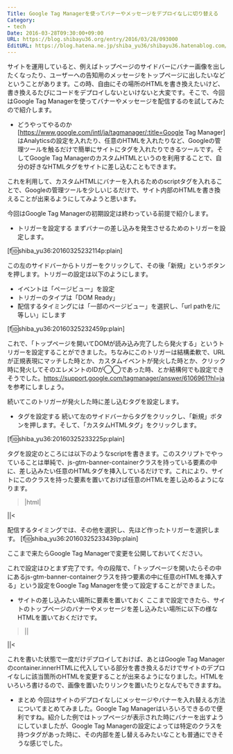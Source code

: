 ```yaml
---
Title: Google Tag Managerを使ってバナーやメッセージをデプロイなしに切り替える
Category:
- tech
Date: 2016-03-28T09:30:00+09:00
URL: https://blog.shibayu36.org/entry/2016/03/28/093000
EditURL: https://blog.hatena.ne.jp/shiba_yu36/shibayu36.hatenablog.com/atom/entry/10328537792368524417
---
```


サイトを運用していると、例えばトップページのサイドバーにバナー画像を出したくなったり、ユーザーへの告知用のメッセージをトップページに出したいなどということがあります。この時、自由にその場所のHTMLを書き換えたいけど、書き換えるたびにコードをデプロイしないといけないと大変です。そこで、今回はGoogle Tag Managerを使ってバナーやメッセージを配信するのを試してみたので紹介します。

* どうやってやるのか
[https://www.google.com/intl/ja/tagmanager/:title=Google Tag Manager]はAnalyticsの設定を入れたり、任意のHTMLを入れたりなど、Googleの管理ツールを触るだけで簡単にサイトにタグを入れたりできるツールです。そしてGoogle Tag ManagerのカスタムHTMLというのを利用することで、自分の好きなHTMLタグをサイトに差し込むこともできます。

これを利用して、カスタムHTMLにバナーを入れるためのscriptタグを入れることで、Googleの管理ツールを少しいじるだけで、サイト内部のHTMLを書き換えることが出来るようにしてみようと思います。

今回はGoogle Tag Managerの初期設定は終わっている前提で紹介します。

* トリガーを設定する
まずバナーの差し込みを発生させるためのトリガーを設定します。

[f:id:shiba_yu36:20160325232114p:plain]

この左のサイドバーからトリガーをクリックして、その後「新規」というボタンを押します。トリガーの設定は以下のようにします。

- イベントは「ページビュー」を設定
- トリガーのタイプは「DOM Ready」
- 配信するタイミングには「一部のページビュー」を選択し、「url pathを/に等しい」にします

[f:id:shiba_yu36:20160325232459p:plain]

これで、「トップページを開いてDOMが読み込み完了したら発火する」というトリガーを設定することができました。ちなみにこのトリガーは結構柔軟で、URLが正規表現にマッチした時とか、カスタムイベントが発火した時とか、クリック時に発火してそのエレメントのIDが◯◯であった時、とか結構何でも設定できそうでした。https://support.google.com/tagmanager/answer/6106961?hl=ja を参考にしましょう。

続いてこのトリガーが発火した時に差し込むタグを設定します。


* タグを設定する
続いて左のサイドバーからタグをクリックし、「新規」ボタンを押します。そして、「カスタムHTMLタグ」をクリックします。

[f:id:shiba_yu36:20160325233225p:plain]


タグを設定のところには以下のようなscriptを書きます。このスクリプトでやっていることは単純で、js-gtm-banner-containerクラスを持っている要素の中に、差し込みたい任意のHTMLタグを挿入しているだけです。これにより、サイトにこのクラスを持った要素を置いておけば任意のHTMLを差し込めるようになります。
>|html|
<script>
  var container = document.querySelector('.js-gtm-banner-container');
  container.innerHTML = '<a href="http://blog.shibayu36.org/">shibayu36のブログです</a>';
</script>
||<

配信するタイミングでは、その他を選択し、先ほど作ったトリガーを選択します。
[f:id:shiba_yu36:20160325233439p:plain]

ここまで来たらGoogle Tag Managerで変更を公開しておいてください。

これで設定はひとまず完了です。今の段階で、「トップページを開いたらその中にあるjs-gtm-banner-containerクラスを持つ要素の中に任意のHTMLを挿入する」という設定をGoogle Tag Managerを使って設定することができました。


* サイトの差し込みたい場所に要素を置いておく
ここまで設定できたら、サイトのトップページのバナーやメッセージを差し込みたい場所に以下の様なHTMLを置いておくだけです。

>||
<div class="js-gtm-banner-container"></div>
||<

これを書いた状態で一度だけデプロイしておけば、あとはGoogle Tag Managerのcontainer.innerHTMLに代入している部分を書き換えるだけでサイトのデプロイなしに該当箇所のHTMLを変更することが出来るようになりました。HTMLをいろいろ書けるので、画像を置いたりリンクを置いたりとなんでもできますね。


* まとめ
今回はサイトのデプロイなしにメッセージやバナーを入れ替える方法についてまとめてみました。Google Tag Managerはいろいろできるので便利ですね。紹介した例ではトップページが表示された時にバナーを出すようにしていましたが、Google Tag Managerの設定によっては特定のクラスを持つタグがあった時に、その内部を差し替えるみたいなことも普通にできそうな感じでした。
